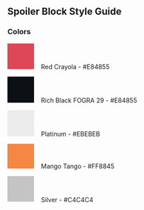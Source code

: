 ## Spoiler Block Style Guide

### Colors
<img src="style_guide_imgs/red_crayola.jpg" alt="Red Crayola" width="60"/> &nbsp;&nbsp; Red Crayola - #E84855

<img src="style_guide_imgs/rich_black_fogra.jpg" alt="Rich Black FOGRA 29" width="60"/> &nbsp;&nbsp; Rich Black FOGRA 29 - #E84855

<img src="style_guide_imgs/platinum.jpg" alt="Platinum" width="60"/> &nbsp;&nbsp; Platinum - #EBEBEB

<img src="style_guide_imgs/mango_tango.jpg" alt="Mango Tango" width="60"/> &nbsp;&nbsp; Mango Tango - #FF8845

<img src="style_guide_imgs/silver.jpg" alt="Silver" width="60"/> &nbsp;&nbsp; Silver - #C4C4C4

